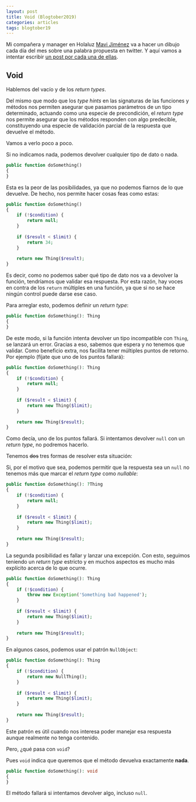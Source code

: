 ```yaml
---
layout: post
title: Void (Blogtober2019)
categories: articles
tags: blogtober19
---
```


Mi compañera y manager en Holaluz [Mavi Jiménez](https://twitter.com/Linkita) va a hacer un dibujo cada día del mes sobre una palabra propuesta en twitter. Y aquí vamos a intentar escribir [un post por cada una de ellas](https://franiglesias.github.io/blogtober19-status/).


## Void

Hablemos del vacío y de los *return types*.

Del mismo que modo que los *type hints* en las signaturas de las funciones y métodos nos permiten asegurar que pasamos parámetros de un tipo determinado, actuando como una especie de precondición, el *return type* nos permite asegurar que los métodos responden con algo predecible, constituyendo una especie de validación parcial de la respuesta que devuelve el método.

Vamos a verlo poco a poco.

Si no indicamos nada, podemos devolver cualquier tipo de dato o nada.

```php
public function doSomething()
{
}
```

Esta es la peor de las posibilidades, ya que no podemos fiarnos de lo que devuelve. De hecho, nos permite hacer cosas feas como estas:

```php
public function doSomething()
{
    if (!$condition) {
        return null;
    }
    
    if ($result < $limit) {
        return 34;
    }
    
    return new Thing($result);
}
```

Es decir, como no podemos saber qué tipo de dato nos va a devolver la función, tendríamos que validar esa respuesta. Por esta razón, hay voces en contra de los `return` múltiples en una función, ya que si no se hace ningún control puede darse ese caso.

Para arreglar esto, podemos definir un *return type*:

```php
public function doSomething(): Thing
{
}
```

De este modo, si la función intenta devolver un tipo incompatible con `Thing`, se lanzará un error. Gracias a eso, sabemos que espera y no tenemos que validar. Como beneficio extra, nos facilita tener múltiples puntos de retorno. Por ejemplo (fíjate que uno de los puntos fallará):


```php
public function doSomething(): Thing
{
    if (!$condition) {
        return null;
    }
    
    if ($result < $limit) {
        return new Thing($limit);
    }
    
    return new Thing($result);
}
```


Como decía, uno de los puntos fallará. Si intentamos devolver `null` con un *return type*, no podremos hacerlo.

Tenemos ~~dos~~ tres formas de resolver esta situación:

Si, por el motivo que sea, podemos permitir que la respuesta sea un `null` no tenemos más que marcar el *return type* como *nullable*:

```php
public function doSomething(): ?Thing
{
    if (!$condition) {
        return null;
    }
    
    if ($result < $limit) {
        return new Thing($limit);
    }
    
    return new Thing($result);
}
```

La segunda posibilidad es fallar y lanzar una excepción. Con esto, seguimos teniendo un *return type* estricto y en muchos aspectos es mucho más explícito acerca de lo que ocurre.

```php
public function doSomething(): Thing
{
    if (!$condition) {
        throw new Exception('Something bad happened');
    }
    
    if ($result < $limit) {
        return new Thing($limit);
    }
    
    return new Thing($result);
}
```

En algunos casos, podemos usar el patrón `NullObject`:

```php
public function doSomething(): Thing
{
    if (!$condition) {
        return new NullThing();
    }
    
    if ($result < $limit) {
        return new Thing($limit);
    }
    
    return new Thing($result);
}
```

Este patrón es útil cuando nos interesa poder manejar esa respuesta aunque realmente no tenga contenido.

Pero, ¿qué pasa con `void`?

Pues `void` indica que queremos que el método devuelva exactamente **nada**.

```php
public function doSomething(): void
{
}
```

El método fallará si intentamos devolver algo, incluso `null`.

